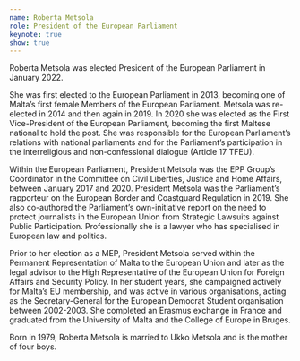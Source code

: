 ```yaml
---
name: Roberta Metsola
role: President of the European Parliament
keynote: true
show: true
---
```


Roberta Metsola was elected President of the European Parliament in January 2022.

She was first elected to the European Parliament in 2013, becoming one of Malta’s first female
Members of the European Parliament. Metsola was re-elected in 2014 and then again in 2019.
In 2020 she was elected as the First Vice-President of the European Parliament, becoming the
first Maltese national to hold the post. She was responsible for the European Parliament’s
relations with national parliaments and for the Parliament’s participation in the interreligious
and non-confessional dialogue (Article 17 TFEU).

Within the European Parliament, President Metsola was the EPP Group’s Coordinator in the
Committee on Civil Liberties, Justice and Home Affairs, between January 2017 and 2020.
President Metsola was the Parliament’s rapporteur on the European Border and Coastguard
Regulation in 2019. She also co-authored the Parliament’s own-initiative report on the need to
protect journalists in the European Union from Strategic Lawsuits against Public Participation.
Professionally she is a lawyer who has specialised in European law and politics.

Prior to her election as a MEP, President Metsola served within the Permanent Representation
of Malta to the European Union and later as the legal advisor to the High Representative of the
European Union for Foreign Affairs and Security Policy. In her student years, she campaigned
actively for Malta’s EU membership, and was active in various organisations, acting as the
Secretary-General for the European Democrat Student organisation between 2002-2003.
She completed an Erasmus exchange in France and graduated from the University of Malta
and the College of Europe in Bruges.

Born in 1979, Roberta Metsola is married to Ukko Metsola and is the mother of four boys.
